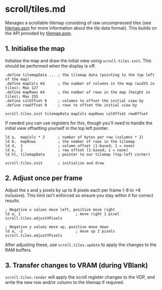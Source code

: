 # scroll/tiles.md

Manages a scrollable tilemap consisting of raw uncompressed tiles (see [tilemap.asm](../tilemap.md) for more information about the tile data format). This builds on the API provided by [tilemap.asm](../tilemap.md).

## 1. Initialise the map

Initialise the map and draw the initial view using `scroll.tiles.init`. This should be performed when the display is off.

```
.define tilemapData ... ; the tilemap data (pointing to the top left of the map)
.define mapCols 64      ; the number of columns in the map (width in tiles); Max 127
.define mapRows 64      ; the number of rows in the map (height in tiles); Max 255
.define colOffset 0     ; columns to offset the initial view by
.define rowOffset 0     ; rows to offset the initial view by

scroll.tiles.init tilemapData mapCols mapRows colOffset rowOffset
```

If needed you can use registers for this, though you'll need to handle the initial view offsetting yourself in the top left pointer.

```
ld a,  mapCols * 2      ; number of bytes per row (columns * 2)
ld b,  mapRows          ; the number of rows in the tilemap
ld d,  1                ; column offset (1-based; 1 = none)
ld e,  1                ; row offset (1-based; 1 = none)
ld hl, tilemapData      ; pointer to our tilemap (top-left corner)

scroll.tiles.init       ; initialise and draw
```

## 2. Adjust once per frame

Adjust the x and y pixels by up to 8 pixels each per frame (-8 to +8 inclusive). This limit isn't enforced so ensure you stay within it for correct results.

```
; Negative x values move left, positive move right
ld a, 1                         ; move right 1 pixel
scroll.tiles.adjustXPixels
```

```
; Negative y values move up, positive move down
ld a, -2                        ; move up 2 pixels
scroll.tiles.adjustYPixels
```

After adjusting these, use `scroll.tiles.update` to apply the changes to the RAM buffers.

## 3. Transfer changes to VRAM (during VBlank)

`scroll.tiles.render` will apply the scroll register changes to the VDP, and write the new row and/or column to the tilemap if required.
